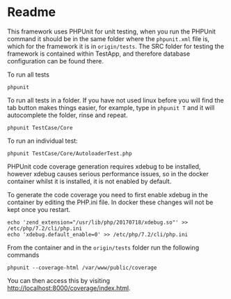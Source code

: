 # Readme 

This framework uses PHPUnit for unit testing, when you run the PHPUnit command it should be in the same folder where the `phpunit.xml` file is, which for the framework it is in `origin/tests`. The SRC folder for testing the framework is contained within TestApp, and therefore database configuration can be found there.

To run all tests

`phpunit`

To run all tests in a folder. If you have not used linux before you will find the tab button makes things easier, for example, type in `phpunit T` and it will autocomplete the folder, rinse and repeat.

`phpunit TestCase/Core`

To run an individual test:

`phpunit TestCase/Core/AutoloaderTest.php`


PHPUnit code coverage generation requires xdebug to be installed, however xdebug causes
serious performance issues, so in the docker container whilst it is installed, it is not enabled by default.

To generate the code coverage you need to first enable xdebug in the container by editing the PHP.ini file. In docker these changes will not be kept once you restart.

````
echo 'zend_extension="/usr/lib/php/20170718/xdebug.so"' >> /etc/php/7.2/cli/php.ini
echo 'xdebug.default_enable=0' >> /etc/php/7.2/cli/php.ini
````

From the container and in the `origin/tests` folder run the following commands

`phpunit --coverage-html /var/www/public/coverage`

You can then access this by visiting [http://localhost:8000/coverage/index.html](http://localhost:8000/coverage/index.html).